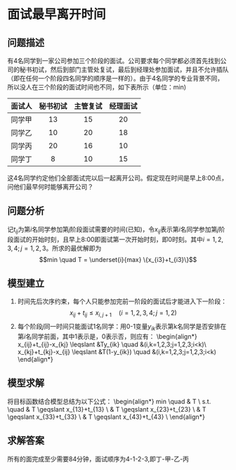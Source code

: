 ﻿# 面试最早离开时间

## 问题描述
有4名同学到一家公司参加三个阶段的面试。公司要求每个同学都必须首先找到公司的秘书初试，然后到部门主管处复试，最后到经理处参加面试，并且不允许插队（即在任何一个阶段四名同学的顺序是一样的）。由于4名同学的专业背景不同，所以没人在三个阶段的面试时间也不同，如下表所示（单位：min)

|       面试人   | 秘书初试   |  主管复试  |  经理面试  |
| :--------:  | :-----:  | :----:  | :----:  |
| 同学甲     | 13 |   15     | 20 |
| 同学乙     | 10 |   20     | 18 |
| 同学丙     | 20 |   16     | 10 |
| 同学丁     | 8  |   10     | 15 |
这4名同学约定他们全部面试完以后一起离开公司。假定现在时间是早上8:00点，问他们最早何时能够离开公司？


## 问题分析
记$t_{ij}$为第$i$名同学参加第$j$阶段面试需要的时间(已知)，令$x_{ij}$表示第$i$名同学参加第$j$阶段面试的开始时刻，且早上8:00即面试第一次开始时刻，即0时刻。其中$i=1,2,3,4  ; j=1,2,3$。所求的最优解即为
$$min \quad T = \underset{i}{max}  \{x_{i3}+t_{i3}\}$$

## 模型建立
1. 时间先后次序约束，每个人只能参加完前一阶段的面试后才能进入下一阶段：
$$x_{ij}+t_{ij}\leqslant x_{i,j+1} \quad (i=1,2,3,4;j=1,2)$$
2. 每个阶段$j$同一时间只能面试1名同学：用0-1变量$y_{ik}$表示第k名同学是否安排在第$i$名同学前面，其中1表示是，0表示否，则应有：
\begin{align*}
x_{ij}+t_{ij}-x_{kj}  \leqslant &Ty_{ik} \quad &(i,k=1,2,3;j=1,2,3;i<k)\\                                         x_{kj}+t_{kj}-x_{ij}  \leqslant &T(1-y_{ik}) \quad &(i,k=1,2,3;j=1,2,3;i<k)
\end{align*}

## 模型求解
将目标函数结合模型总结为以下公式：
\begin{align*}
min \quad & T \\
s.t. \quad & T  \geqslant x_{13}+t_{13} \\
& T \geqslant x_{23}+t_{23} \\
& T \geqslant x_{33}+t_{33} \\
& T \geqslant x_{43}+t_{43} \\
\end{align*}

## 求解答案
所有的面完成至少需要$84$分钟，面试顺序为4-1-2-3,即丁-甲-乙-丙
